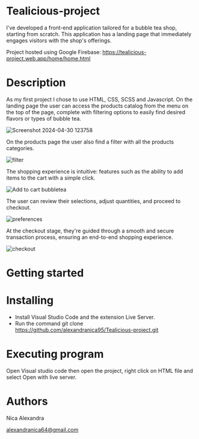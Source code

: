 # Tealicious-project
I've developed a front-end application tailored for a bubble tea shop, starting from scratch. This application has a landing page that immediately engages visitors with the shop's offerings. 

Project hosted using Google Firebase: https://tealicious-project.web.app/home/home.html
# Description
As my first project I chose to use HTML, CSS, SCSS and Javascript.
On the landing page the user can access the products catalog from the menu on the top of the page, complete with filtering options to easily find desired flavors or types of bubble tea.

![Screenshot 2024-04-30 123758](https://github.com/alexandranica95/Tealicious-project/assets/116672283/0ac50260-a7a8-4a43-b0f4-fc58cd3f07be)

On the products page the user also find a filter with all the products categories.

![filter](https://github.com/alexandranica95/Tealicious-project/assets/116672283/7fffe280-b725-4e8f-8ecb-81c12520bd89)

The shopping experience is intuitive: features such as the ability to add items to the cart with a simple click.

![Add to cart bubbletea](https://github.com/alexandranica95/Tealicious-project/assets/116672283/5876ee11-4c93-44fe-876c-267e4e49c381)

The user can review their selections, adjust quantities, and proceed to checkout. 

![preferences ](https://github.com/alexandranica95/Tealicious-project/assets/116672283/ddcc6b54-99f8-4649-80e2-bd87a86baa02)

At the checkout stage, they're guided through a smooth and secure transaction process, ensuring an end-to-end shopping experience.

![checkout](https://github.com/alexandranica95/Tealicious-project/assets/116672283/330d81db-05b3-44fa-bd45-9e2670ebd22f)

# Getting started
# Installing
* Install Visual Studio Code and the extension Live Server.
* Run the command git clone https://github.com/alexandranica95/Tealicious-project.git
# Executing program
Open Visual studio code then open the project, right click on HTML file and select Open with live server.
# Authors
Nica Alexandra

alexandranica64@gmail.com
